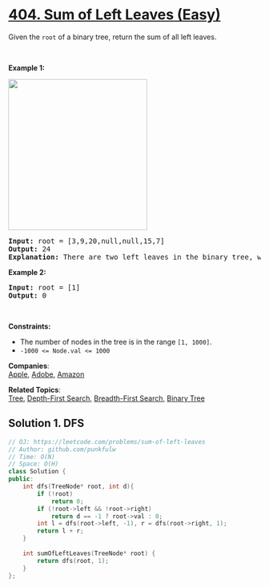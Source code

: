 # [404. Sum of Left Leaves (Easy)](https://leetcode.com/problems/sum-of-left-leaves/)

<p>Given the <code>root</code> of a binary tree, return the sum of all left leaves.</p>

<p>&nbsp;</p>
<p><strong>Example 1:</strong></p>
<img alt="" src="https://assets.leetcode.com/uploads/2021/04/08/leftsum-tree.jpg" style="width: 277px; height: 302px;">
<pre><strong>Input:</strong> root = [3,9,20,null,null,15,7]
<strong>Output:</strong> 24
<strong>Explanation:</strong> There are two left leaves in the binary tree, with values 9 and 15 respectively.
</pre>

<p><strong>Example 2:</strong></p>

<pre><strong>Input:</strong> root = [1]
<strong>Output:</strong> 0
</pre>

<p>&nbsp;</p>
<p><strong>Constraints:</strong></p>

<ul>
	<li>The number of nodes in the tree is in the range <code>[1, 1000]</code>.</li>
	<li><code>-1000 &lt;= Node.val &lt;= 1000</code></li>
</ul>


**Companies**:  
[Apple](https://leetcode.com/company/apple), [Adobe](https://leetcode.com/company/adobe), [Amazon](https://leetcode.com/company/amazon)

**Related Topics**:  
[Tree](https://leetcode.com/tag/tree/), [Depth-First Search](https://leetcode.com/tag/depth-first-search/), [Breadth-First Search](https://leetcode.com/tag/breadth-first-search/), [Binary Tree](https://leetcode.com/tag/binary-tree/)

## Solution 1. DFS

```cpp
// OJ: https://leetcode.com/problems/sum-of-left-leaves
// Author: github.com/punkfulw
// Time: O(N)
// Space: O(H)
class Solution {
public:
    int dfs(TreeNode* root, int d){
        if (!root)
            return 0;
        if (!root->left && !root->right)
            return d == -1 ? root->val : 0;
        int l = dfs(root->left, -1), r = dfs(root->right, 1);
        return l + r;
    }
    
    int sumOfLeftLeaves(TreeNode* root) {
        return dfs(root, 1);
    }
};
```
